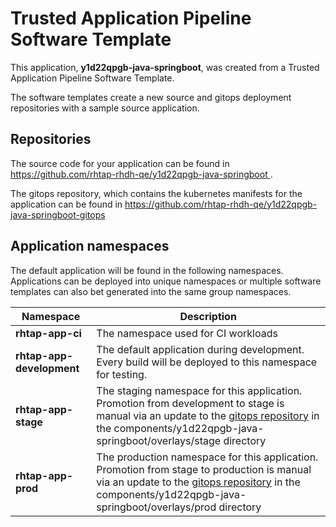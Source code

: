 # Trusted Application Pipeline Software Template

This application, **y1d22qpgb-java-springboot**, was created from a Trusted Application Pipeline Software Template.

The software templates create a new source and gitops deployment repositories with a sample source application. 

## Repositories

The source code for your application can be found in [https://github.com/rhtap-rhdh-qe/y1d22qpgb-java-springboot ](https://github.com/rhtap-rhdh-qe/y1d22qpgb-java-springboot ).
 
The gitops repository, which contains the kubernetes manifests for the application can be found in 
[https://github.com/rhtap-rhdh-qe/y1d22qpgb-java-springboot-gitops ](https://github.com/rhtap-rhdh-qe/y1d22qpgb-java-springboot-gitops ) 

## Application namespaces 

The default application will be found in the following namespaces. Applications can be deployed into unique namespaces or multiple software templates can also bet generated into the same group namespaces.  

|  Namespace   |  Description   |  
| -------- | -------- |
| **rhtap-app-ci** | The namespace used for CI workloads |
| **rhtap-app-development** | The default application during development. Every build will be deployed to this namespace for testing. |
| **rhtap-app-stage** | The staging namespace for this application. Promotion from development to stage is manual via an update to the [gitops repository](https://github.com/rhtap-rhdh-qe/y1d22qpgb-java-springboot-gitops ) in the components/y1d22qpgb-java-springboot/overlays/stage directory |
| **rhtap-app-prod** | The production namespace for this application. Promotion from stage to production is manual via an update to the [gitops repository](https://github.com/rhtap-rhdh-qe/y1d22qpgb-java-springboot-gitops ) in the components/y1d22qpgb-java-springboot/overlays/prod directory |